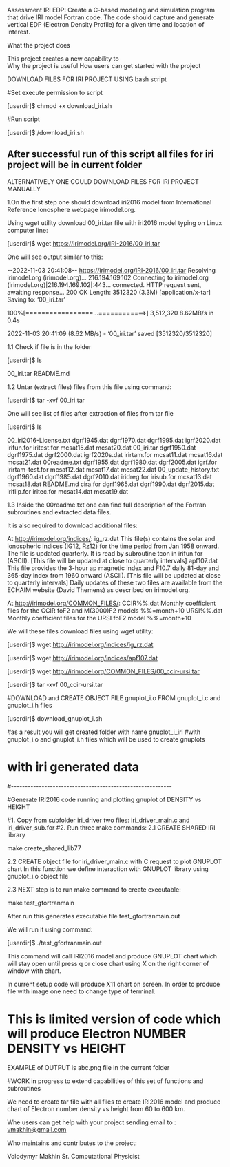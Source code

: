Assessment IRI EDP: Create a C-based modeling and simulation program
 that drive IRI model Fortran code.
 The code should capture and generate vertical EDP (Electron Density Profile)
 for a given time and location of interest. 

What the project does

This project creates a new capability to  
Why the project is useful
How users can get started with the project

DOWNLOAD FILES FOR IRI PROJECT USING bash script

#Set execute permission to script

[userdir]$ chmod +x download_iri.sh

#Run script

[userdir]$./download_iri.sh

After successful run of this script all files 
for iri project will be in current folder 
----------------------------------

ALTERNATIVELY ONE COULD DOWNLOAD FILES FOR IRI PROJECT MANUALLY 


1.On the first step one should download iri2016 model
 from International Reference Ionosphere webpage  irimodel.org.

Using wget utility download 00_iri.tar file with iri2016 model
 typing on Linux computer line:

[userdir]$ wget https://irimodel.org/IRI-2016/00_iri.tar 

One will see output similar to this:

--2022-11-03 20:41:08--  https://irimodel.org/IRI-2016/00_iri.tar
Resolving irimodel.org (irimodel.org)... 216.194.169.102
Connecting to irimodel.org (irimodel.org)|216.194.169.102|:443... connected.
HTTP request sent, awaiting response... 200 OK
Length: 3512320 (3.3M) [application/x-tar]
Saving to: ‘00_iri.tar’

100%[=================...============>] 3,512,320   8.62MB/s   in 0.4s

2022-11-03 20:41:09 (8.62 MB/s) - ‘00_iri.tar’ saved [3512320/3512320]

1.1 Check if file is in the folder
 
[userdir]$ ls

00_iri.tar  README.md

1.2 Untar (extract files) files from  this file using command:

[userdir]$ tar -xvf 00_iri.tar

One will see list of files after extraction of files from tar file

[userdir]$ ls

00_iri2016-License.txt  dgrf1945.dat  dgrf1970.dat  dgrf1995.dat  igrf2020.dat   irifun.for        iritest.for  mcsat15.dat  mcsat20.dat
00_iri.tar              dgrf1950.dat  dgrf1975.dat  dgrf2000.dat  igrf2020s.dat  irirtam.for       mcsat11.dat  mcsat16.dat  mcsat21.dat
00readme.txt            dgrf1955.dat  dgrf1980.dat  dgrf2005.dat  igrf.for       irirtam-test.for  mcsat12.dat  mcsat17.dat  mcsat22.dat
00_update_history.txt   dgrf1960.dat  dgrf1985.dat  dgrf2010.dat  iridreg.for    irisub.for        mcsat13.dat  mcsat18.dat  README.md
cira.for                dgrf1965.dat  dgrf1990.dat  dgrf2015.dat  iriflip.for    iritec.for        mcsat14.dat  mcsat19.dat

1.3 Inside the 00readme.txt one can find full description of the Fortran subroutines and
extracted data files.

It is also required to download additional files:

At http://irimodel.org/indices/:
ig_rz.dat       This file(s) contains the solar and ionospheric indices (IG12, Rz12)
                for the time period from Jan 1958 onward. The file is updated
                quarterly. It is read by subroutine tcon in irifun.for (ASCII).
                [This file will be updated at close to quarterly intervals]
apf107.dat      This file provides the 3-hour ap magnetic index and F10.7 daily
                81-day and 365-day index from 1960 onward (ASCII).
                [This file will be updated at close to quarterly intervals]
Daily updates of these two files are available from the ECHAIM website (David
Themens) as described on irimodel.org.

At http://irimodel.org/COMMON_FILES/:
CCIR%%.dat              Monthly coefficient files for the CCIR foF2 and M(3000)F2 models
                %%=month+10
URSI%%.dat              Monthly coefficient files for the URSI foF2 model
                %%=month+10
 

We will these files download files using wget utility:

[userdir]$ wget http://irimodel.org/indices/ig_rz.dat

[userdir]$ wget http://irimodel.org/indices/apf107.dat

[userdir]$ wget http://irimodel.org/COMMON_FILES/00_ccir-ursi.tar

[userdir]$ tar -xvf 00_ccir-ursi.tar


#DOWNLOAD and CREATE OBJECT FILE gnuplot_i.o  FROM gnuplot_i.c and gnuplot_i.h files

[userdir]$ download_gnuplot_i.sh

#as a result you will get created folder with name gnuplot_i_iri
#with gnuplot_i.o and gnuplot_i.h files which will be used to create gnuplots
# with iri generated data

#----------------------------------------------------------

#Generate IRI2016 code running and plotting gnuplot of DENSITY vs HEIGHT

#1. Copy from subfolder iri_driver two files: iri_driver_main.c and iri_driver_sub.for
#2. Run three make commands:
2.1 CREATE SHARED IRI library

make create_shared_lib77

2.2 CREATE object file for iri_driver_main.c with C request to plot GNUPLOT chart
In this function  we define interaction with GNUPLOT library using gnuplot_i.o
object file

2.3 NEXT step is to run make command to create executable:

make test_gfortranmain

After run this generates executable file test_gfortranmain.out

We will run it using command:

[userdir]$ ./test_gfortranmain.out

This command will call IRI2016 model and produce GNUPLOT chart which will stay open until
press q or close chart using X on the right corner of window with chart.

In current setup code will produce X11 chart on screen.
In order to produce file with image one need to change type of terminal.


# This is limited version of code which will produce Electron NUMBER DENSITY vs HEIGHT

EXAMPLE of OUTPUT is abc.png file in the current folder

#WORK in progress to extend capabilities of this set of functions and subroutines 

We need to create tar file with all files to create IRI2016 model
 and produce chart of  Electron number density vs height from 60 to 600 km.

Whe users can get help with your project sending email to : vmakhin@gmail.com

Who maintains and contributes to the project:

Volodymyr Makhin
Sr. Computational Physicist

